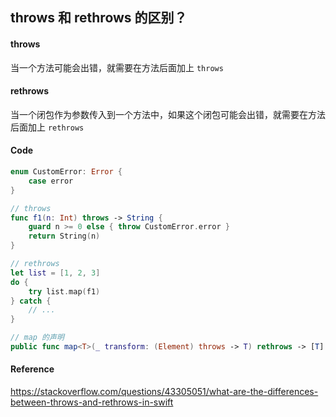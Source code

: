 ## throws 和 rethrows 的区别？

#### throws

当一个方法可能会出错，就需要在方法后面加上 `throws`



#### rethrows

当一个闭包作为参数传入到一个方法中，如果这个闭包可能会出错，就需要在方法后面加上 `rethrows`



#### Code

```swift
enum CustomError: Error {
    case error
}

// throws
func f1(n: Int) throws -> String {
    guard n >= 0 else { throw CustomError.error }
    return String(n)
}

// rethrows
let list = [1, 2, 3]
do {
    try list.map(f1)
} catch {
    // ...
}

// map 的声明
public func map<T>(_ transform: (Element) throws -> T) rethrows -> [T]
```



#### Reference

https://stackoverflow.com/questions/43305051/what-are-the-differences-between-throws-and-rethrows-in-swift
